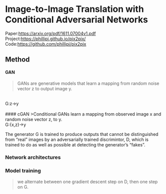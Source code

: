 # Image-to-Image Translation with Conditional Adversarial Networks

Paper:https://arxiv.org/pdf/1611.07004v1.pdf  
Project:https://phillipi.github.io/pix2pix/  
Code:https://github.com/phillipi/pix2pix  


## Method
#### GAN
>GANs are generative models that learn a mapping from random noise vector z to output image y.   
<br>
G:z->y<br>
<br>
#### cGAN
>Conditional GANs learn a mapping from observed image x and random noise vector z, to y.   
<br>
G:{x,z}->y
<br>

The generator G is trained to produce outputs that cannot be distinguished from “real” images by an adversarially trained discrimintor, D, which is trained to do as well as possible at detecting the generator’s “fakes”.

### Network architectures

### Model training
>we alternate between one gradient descent step on D, then one step on G.

